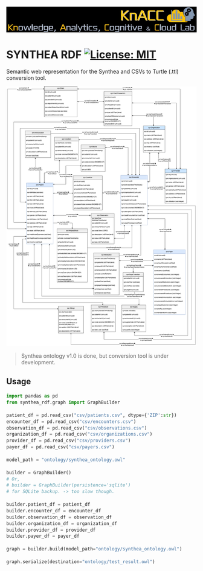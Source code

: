 
[![KnACC Lab](synthea_ontology/knacc_lab.jpeg)](https://knacc.umbc.edu/)
# SYNTHEA RDF [![License: MIT](https://img.shields.io/badge/License-MIT-yellow.svg)](https://opensource.org/licenses/MIT)

Semantic web representation for the Synthea and CSVs to Turtle (.ttl) conversion tool.

![synthea_ontology](synthea_ontology/synthea_ontology.png)

> Synthea ontology v1.0 is done, but conversion tool is under development.

## Usage
```python
import pandas as pd
from synthea_rdf.graph import GraphBuilder

patient_df = pd.read_csv("csv/patients.csv", dtype={'ZIP':str})
encounter_df = pd.read_csv("csv/encounters.csv")
observation_df = pd.read_csv("csv/observations.csv")
organization_df = pd.read_csv("csv/organizations.csv")
provider_df = pd.read_csv("csv/providers.csv")
payer_df = pd.read_csv("csv/payers.csv")

model_path = "ontology/synthea_ontology.owl"

builder = GraphBuilder()
# Or,
# builder = GraphBuilder(persistence='sqlite')
# for SQLite backup. -> too slow though.

builder.patient_df = patient_df
builder.encounter_df = encounter_df
builder.observation_df = observation_df
builder.organization_df = organization_df
builder.provider_df = provider_df
builder.payer_df = payer_df

graph = builder.build(model_path="ontology/synthea_ontology.owl")

graph.serialize(destination="ontology/test_result.owl")
```